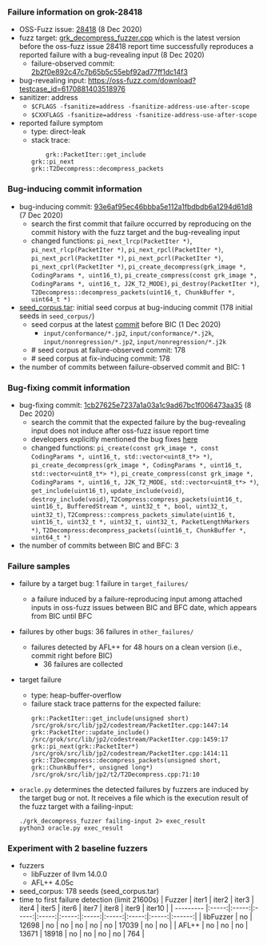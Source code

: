### Failure information on grok-28418 
- OSS-Fuzz issue: [28418](https://bugs.chromium.org/p/oss-fuzz/issues/detail?id=28418) (8 Dec 2020) 
- fuzz target: [grk_decompress_fuzzer.cpp](https://github.com/GrokImageCompression/grok/blob/2b2f0e892c47c7b65b5c55ebf92ad77ff1dc14f3/tests/fuzzers/grk_decompress_fuzzer.cpp) which is the latest version before the oss-fuzz issue 28418 report time successfully reproduces a reported failure with a bug-revealing input (8 Dec 2020)
    - failure-observed commit: [2b2f0e892c47c7b65b5c55ebf92ad77ff1dc14f3](https://github.com/GrokImageCompression/grok/commit/2b2f0e892c47c7b65b5c55ebf92ad77ff1dc14f3) 
- bug-revealing input: https://oss-fuzz.com/download?testcase_id=6170881403518976
- sanitizer: address
    - `$CFLAGS -fsanitize=address -fsanitize-address-use-after-scope`
    - `$CXXFLAGS -fsanitize=address -fsanitize-address-use-after-scope`
- reported failure symptom 
    - type: direct-leak 
    - stack trace:  
		```
	        grk::PacketIter::get_include   
		grk::pi_next   
		grk::T2Decompress::decompress_packets
		```

### Bug-inducing commit information
- bug-inducing commit: [93e6af95ec46bbba5e112a1fbdbdb6a1294d61d8](https://github.com/GrokImageCompression/grok/commit/93e6af95ec46bbba5e112a1fbdbdb6a1294d61d8) (7 Dec 2020)
    - search the first commit that failure occurred by reproducing on the commit history with the fuzz target and the bug-revealing input
	- changed functions: `pi_next_lrcp(PacketIter *)`, `pi_next_rlcp(PacketIter *)`, `pi_next_rpcl(PacketIter *)`, `pi_next_pcrl(PacketIter *)`, `pi_next_pcrl(PacketIter *)`, `pi_next_cprl(PacketIter *)`, `pi_create_decompress(grk_image *, CodingParams *, uint16_t)`, `pi_create_compress(const grk_image *, CodingParams *, uint16_t, J2K_T2_MODE)`, `pi_destroy(PacketIter *)`, `T2Decompress::decompress_packets(uint16_t, ChunkBuffer *, uint64_t *)`
- [seed_corpus.tar](https://drive.google.com/file/d/12hsa8mJkrYwSQovBUVWzS1U7KoHZYFE2/view?usp=share_link): initial seed corpus at bug-inducing commit (178 initial seeds in `seed_corpus/`)
    - seed corpus at the latest [commit](https://github.com/GrokImageCompression/grok-test-data/commit/5118df38d89d26949c82d9143c74d80656781089) before BIC  (1 Dec 2020)
		- `input/conformance/*.jp2`, `input/conformance/*.j2k`, `input/nonregression/*.jp2`, `input/nonregression/*.j2k`
	- \# seed corpus at failure-observed commit: 178 
	- \# seed corpus at fix-inducing commit: 178
- the number of commits between failure-observed commit and BIC: 1

### Bug-fixing commit information
- bug-fixing commit: [1cb27625e7237a1a03a1c9ad67bc1f006473aa35](https://github.com/GrokImageCompression/grok/commit/1cb27625e7237a1a03a1c9ad67bc1f006473aa35) (8 Dec 2020)
    - search the commit that the expected failure by the bug-revealing input does not induce after oss-fuzz issue report time
    - developers explicitly mentioned the bug fixes [here](https://github.com/GrokImageCompression/grok/commit/1cb27625e7237a1a03a1c9ad67bc1f006473aa35)
    - changed functions: `pi_create(const grk_image *, const CodingParams *, uint16_t, std::vector<uint8_t*> *)`, `pi_create_decompress(grk_image *, CodingParams *, uint16_t, std::vector<uint8_t*> *)`, `pi_create_compress(const grk_image *, CodingParams *, uint16_t, J2K_T2_MODE, std::vector<uint8_t*> *)`, `get_include(uint16_t)`, `update_include(void)`, `destroy_include(void)`, `T2Compress:compress_packets(uint16_t, uint16_t, BufferedStream *, uint32_t *, bool, uint32_t,	uint32_t)`, `T2Compress::compress_packets_simulate(uint16_t, uint16_t, uint32_t *, uint32_t, uint32_t, PacketLengthMarkers *)`, `T2Decompress:decompress_packets((uint16_t, ChunkBuffer *, uint64_t *)`
- the number of commits between BIC and BFC: 3 

### Failure samples
- failure by a target bug: 1 failure in `target_failures/`
    - a failure induced by a failure-reproducing input among attached inputs in oss-fuzz issues between BIC and BFC date, which appears from BIC until BFC
- failures by other bugs: 36 failures in `other_failures/`
    - failures detected by AFL++ for 48 hours on a clean version (i.e., commit right before BIC)
		- 36 failures are collected

- target failure 
    - type: heap-buffer-overflow  
    - failure stack trace patterns for the expected failure:  
		```
		grk::PacketIter::get_include(unsigned short) /src/grok/src/lib/jp2/codestream/PacketIter.cpp:1447:14  
		grk::PacketIter::update_include() /src/grok/src/lib/jp2/codestream/PacketIter.cpp:1459:17  
		grk::pi_next(grk::PacketIter*) /src/grok/src/lib/jp2/codestream/PacketIter.cpp:1414:11  
		grk::T2Decompress::decompress_packets(unsigned short, grk::ChunkBuffer*, unsigned long*) /src/grok/src/lib/jp2/t2/T2Decompress.cpp:71:10
		```

- `oracle.py` determines the detected failures by fuzzers are induced by the target bug or not. It receives a file which is the execution result of the fuzz target with a failing-input:  
	```
	./grk_decompress_fuzzer failing-input 2> exec_result
	python3 oracle.py exec_result
	```

### Experiment with 2 baseline fuzzers 
- fuzzers
    - libFuzzer of llvm 14.0.0
    - AFL++ 4.05c
- seed_corpus: 178 seeds (seed_corpus.tar)
- time to first failure detection (limit 21600s)
    |   Fuzzer  | iter1 | iter2 | iter3 | iter4 | iter5 | iter6 | iter7 | iter8 | iter9 | iter10 |
    | --------- |:-----:|:-----:|:-----:|:-----:|:-----:|:-----:|:-----:|:-----:|:-----:|:------:|
    | libFuzzer |   no  | 12698 |   no  |   no  |   no  |   no  |   no  | 17039 |   no  |    no  |
    |   AFL++   |   no  |   no  |   no  | 13671 | 18918 |   no  |   no  |   no  |   no  |   764  |

